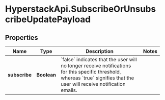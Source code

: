 # HyperstackApi.SubscribeOrUnsubscribeUpdatePayload

## Properties

Name | Type | Description | Notes
------------ | ------------- | ------------- | -------------
**subscribe** | **Boolean** | &#x60;false&#x60; indicates that the user will no longer receive notifications for this specific threshold, whereas &#x60;true&#x60; signifies that the user will receive notification emails. | 


